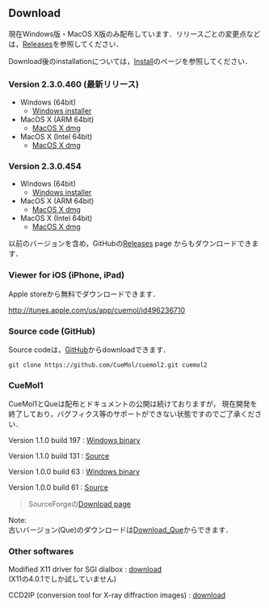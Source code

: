 ## Download
現在Windows版・MacOS X版のみ配布しています．リリースごとの変更点などは，[Releases](https://github.com/CueMol/cuemol2/releases/)を参照してください．

Download後のinstallationについては，[Install](../Install)のページを参照してください．

### Version 2.3.0.460 (最新リリース)
- Windows (64bit)
    - [Windows installer](https://github.com/CueMol/cuemol2/releases/download/v2.3.0.454/cuemol2-2.3.0.454.win64.installer.exe)
- MacOS X (ARM 64bit)
    - [MacOS X dmg](https://github.com/CueMol/cuemol2/releases/download/v2.3.0.454/cuemol2_macOS_ARM64.tar.bz2)
- MacOS X (Intel 64bit)
    - [MacOS X dmg](https://github.com/CueMol/cuemol2/releases/download/v2.3.0.454/cuemol2_macOS_X64.tar.bz2)

### Version 2.3.0.454
- Windows (64bit)
    - [Windows installer](https://github.com/CueMol/cuemol2/releases/download/v2.3.0.454/cuemol2-2.3.0.454.win64.installer.exe)
- MacOS X (ARM 64bit)
    - [MacOS X dmg](https://github.com/CueMol/cuemol2/releases/download/v2.3.0.454/cuemol2_macOS_ARM64.tar.bz2)
- MacOS X (Intel 64bit)
    - [MacOS X dmg](https://github.com/CueMol/cuemol2/releases/download/v2.3.0.454/cuemol2_macOS_X64.tar.bz2)

以前のバージョンを含め，GitHubの[Releases](https://github.com/CueMol/cuemol2/releases) page
からもダウンロードできます．

### Viewer for iOS (iPhone, iPad)
Apple storeから無料でダウンロードできます．

http://itunes.apple.com/us/app/cuemol/id496236710

### Source code (GitHub)
Source codeは，[GitHub](https://github.com/CueMol/cuemol2/)からdownloadできます．
```
git clone https://github.com/CueMol/cuemol2.git cuemol2
```

### CueMol1
CueMol1とQueは配布とドキュメントの公開は続けておりますが，
現在開発を終了しており，バグフィクス等のサポートができない状態ですのでご了承ください．

Version 1.1.0 build 197
:   [Windows binary](http://prdownloads.sourceforge.net/cuemol/cuemol-1.1.0.197-setup.exe?download)


Version 1.1.0 build 131
:   [Source](http://prdownloads.sourceforge.net/cuemol/cuemol-1.1.0.131-src.tar.gz?download)


Version 1.0.0 build 63
:   [Windows binary](http://prdownloads.sourceforge.net/cuemol/cuemol-1.0.0.63-setup.exe?download)


Version 1.0.0 build 61
:   [Source](http://prdownloads.sourceforge.net/cuemol/cuemol-1.0.0.61-source.zip?download)


> SourceForgeの[Download page](http://sourceforge.net/project/showfiles.php?group_id=103302)

Note:<br/>
古いバージョン(Que)のダウンロードは[Download_Que](../Download_Que)からできます．

### Other softwares

Modified X11 driver for SGI dialbox
:   [download](http://cuemol.sourceforge.jp/misc/sg_dialbox/dialbox-fix-4.0.1.tar.gz)<br/>
(X11の4.0.1でしか試していません)

CCD2IP (conversion tool for X-ray diffraction images)
:   [download](http://cuemol.sourceforge.jp/misc/que-download/ccd2ip-0.1-20010521.tar.gz)
